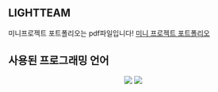 ## LIGHTTEAM
미니프로젝트 포트폴리오는 pdf파일입니다!
[미니 프로젝트 포트폴리오](https://github.com/Kim-HyunSeung/LIGHTTEAM/blob/master/%EB%AF%B8%EB%8B%88%20%ED%94%84%EB%A1%9C%20%EC%A0%9D%ED%8A%B8(%EC%84%A4%EB%B9%84%EB%B3%B4%EC%A0%84).pdf)

## 사용된 프로그래밍 언어
<div align=center> 
<img src="https://img.shields.io/badge/C Shap-3776AB?style=for-the-badge&logo=C Sharp&logoColor=white">
<img src="https://img.shields.io/badge/MSSQL-CC2927?style=for-the-badge&logo=Microsoft SQL Server&logoColor=white">
</div>





